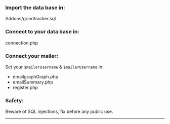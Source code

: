 ### Import the data base in:

Addons/grindtracker.sql

### Connect to your data base in:

connection.php

### Connect your mailer:

Set your `$mailerUsername` & `$mailerUsername` in:

- emailgraphGraph.php
- emailSummary.php
- register.php

### Safety:

Beware of SQL injections, fix before any public use.

<hr>
